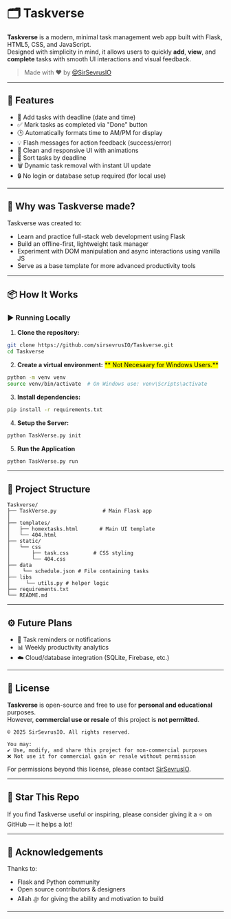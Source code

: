 # 🗂️ Taskverse

**Taskverse** is a modern, minimal task management web app built with Flask, HTML5, CSS, and JavaScript.  
Designed with simplicity in mind, it allows users to quickly **add**, **view**, and **complete** tasks with smooth UI interactions and visual feedback.

> Made with ❤️ by [@SirSevrusIO](https://github.com/sirsevrusIO)

---

## 🚀 Features

- 📆 Add tasks with deadline (date and time)
- ✅ Mark tasks as completed via "Done" button
- 🕒 Automatically formats time to AM/PM for display
- 💡 Flash messages for action feedback (success/error)
- 🎨 Clean and responsive UI with animations
- 📜 Sort tasks by deadline
- 🗑️ Dynamic task removal with instant UI update
- 🔒 No login or database setup required (for local use)

---

## 🧠 Why was Taskverse made?

Taskverse was created to:
- Learn and practice full-stack web development using Flask
- Build an offline-first, lightweight task manager
- Experiment with DOM manipulation and async interactions using vanilla JS
- Serve as a base template for more advanced productivity tools

---

## 📦 How It Works

### ▶️ Running Locally

1. **Clone the repository:**

```bash
git clone https://github.com/sirsevrusIO/Taskverse.git
cd Taskverse
```

2. **Create a virtual environment:**
<mark> ** Not Necesaary for Windows Users.** </mark>
```bash
python -m venv venv
source venv/bin/activate  # On Windows use: venv\Scripts\activate
```

3. **Install dependencies:**

```bash
pip install -r requirements.txt
```

4. **Setup the Server:**

```bash
python TaskVerse.py init
```

5. **Run the Application**
```bash
python TaskVerse.py run
```

---

## 📁 Project Structure

```
Taskverse/
├── TaskVerse.py               # Main Flask app
│
├── templates/
│   ├── homextasks.html       # Main UI template
│   └── 404.html 
├── static/
│   └── css
│       ├── task.css        # CSS styling
│       └── 404.css
├── data
│    └── schedule.json # File containing tasks
├── libs
│     └── utils.py # helper logic
├── requirements.txt
└── README.md
```

---

## ⚙️ Future Plans

- 📅 Task reminders or notifications
- 📊 Weekly productivity analytics
- ☁️ Cloud/database integration (SQLite, Firebase, etc.)

---

## 📄 License

**Taskverse** is open-source and free to use for **personal and educational** purposes.  
However, **commercial use or resale** of this project is **not permitted**.

```
© 2025 SirSevrusIO. All rights reserved.

You may:
✔️ Use, modify, and share this project for non-commercial purposes
❌ Not use it for commercial gain or resale without permission
```

For permissions beyond this license, please contact [SirSevrusIO](https://github.com/sirsevrusIO).

---

## 🌟 Star This Repo

If you find Taskverse useful or inspiring, please consider giving it a ⭐ on GitHub — it helps a lot!

---

## 🙌 Acknowledgements

Thanks to:
- Flask and Python community
- Open source contributors & designers
- Allah ﷻ for giving the ability and motivation to build

---

